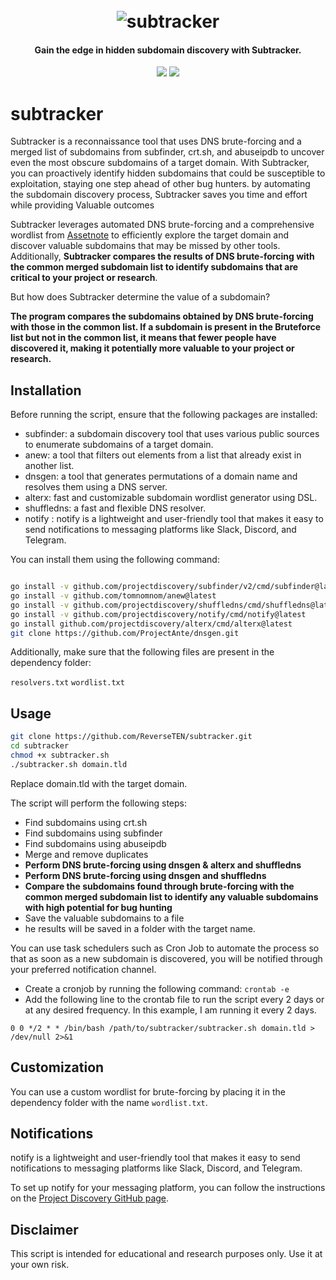 <h1 align="center">
  <br>
<img src="https://user-images.githubusercontent.com/59805766/222277298-6b996410-da72-4d0d-b111-ae9d51b315de.png" alt="subtracker"></a>
</h1>
<h4 align="center">Gain the edge in hidden subdomain discovery with Subtracker.</h4>

<p align="center">
<a href="https://opensource.org/licenses/MIT"><img src="https://img.shields.io/badge/license-MIT-_red.svg"></a>
<a href="https://github.com/ReverseTEN/subtracker/issues"><img src="https://img.shields.io/badge/contributions-welcome-brightgreen.svg?style=flat"></a>
</p>

<p align="center">


# subtracker

Subtracker is a reconnaissance tool that uses DNS brute-forcing and a merged list of subdomains from subfinder, crt.sh, and abuseipdb to uncover even the most obscure subdomains of a target domain. 
With Subtracker, you can proactively identify hidden subdomains that could be susceptible to exploitation, staying one step ahead of other bug hunters. by automating the subdomain discovery process, Subtracker saves you time and effort while providing Valuable outcomes

Subtracker leverages automated DNS brute-forcing and a comprehensive wordlist from [Assetnote]((https://wordlists-cdn.assetnote.io/data/manual/best-dns-wordlist.txt)) to efficiently explore the target domain and discover valuable subdomains that may be missed by other tools. Additionally, **Subtracker compares the results of DNS brute-forcing with the common merged subdomain list to identify subdomains that are critical to your project or research**.

But how does Subtracker determine the value of a subdomain? 

**The program compares the subdomains obtained by DNS brute-forcing with those in the common list. If a subdomain is present in the Bruteforce list but not in the common list, it means that fewer people have discovered it, making it potentially more valuable to your project or research.**



## Installation

Before running the script, ensure that the following packages are installed:

- subfinder: a subdomain discovery tool that uses various public sources to enumerate subdomains of a target domain.
- anew: a tool that filters out elements from a list that already exist in another list.
- dnsgen: a tool that generates permutations of a domain name and resolves them using a DNS server.
- alterx: fast and customizable subdomain wordlist generator using DSL.
- shuffledns: a fast and flexible DNS resolver.
- notify : notify is a lightweight and user-friendly tool that makes it easy to send notifications to messaging platforms like Slack, Discord, and Telegram. 

You can install them using the following command:

```bash

go install -v github.com/projectdiscovery/subfinder/v2/cmd/subfinder@latest
go install -v github.com/tomnomnom/anew@latest
go install -v github.com/projectdiscovery/shuffledns/cmd/shuffledns@latest
go install -v github.com/projectdiscovery/notify/cmd/notify@latest
go install github.com/projectdiscovery/alterx/cmd/alterx@latest
git clone https://github.com/ProjectAnte/dnsgen.git

```

Additionally, make sure that the following files are present in the dependency folder:

`resolvers.txt`
`wordlist.txt`


## Usage

``` bash
git clone https://github.com/ReverseTEN/subtracker.git
cd subtracker
chmod +x subtracker.sh
./subtracker.sh domain.tld

```

Replace domain.tld with the target domain.


The script will perform the following steps:

- Find subdomains using crt.sh
- Find subdomains using subfinder
- Find subdomains using abuseipdb
- Merge and remove duplicates
- **Perform DNS brute-forcing using dnsgen & alterx and shuffledns**
- **Perform DNS brute-forcing using dnsgen and shuffledns**
- **Compare the subdomains found through brute-forcing with the common merged subdomain list to identify any valuable subdomains with high potential for bug hunting**
- Save the valuable subdomains to a file
- he results will be saved in a folder with the target name.

You can use task schedulers such as Cron Job to automate the process so that as soon as a new subdomain is discovered, you will be notified through your preferred notification channel.

- Create a cronjob by running the following command: `crontab -e`
- Add the following line to the crontab file to run the script every 2 days or at any desired frequency. In this example, I am running it every 2 days.

```
0 0 */2 * * /bin/bash /path/to/subtracker/subtracker.sh domain.tld > /dev/null 2>&1
```

## Customization

You can use a custom wordlist for brute-forcing by placing it in the dependency folder with the name `wordlist.txt`.

## Notifications

notify is a lightweight and user-friendly tool that makes it easy to send notifications to messaging platforms like Slack, Discord, and Telegram. 

To set up notify for your messaging platform, you can follow the instructions on the [Project Discovery GitHub page](https://github.com/projectdiscovery/notify#provider-config).

## Disclaimer

This script is intended for educational and research purposes only. Use it at your own risk.
